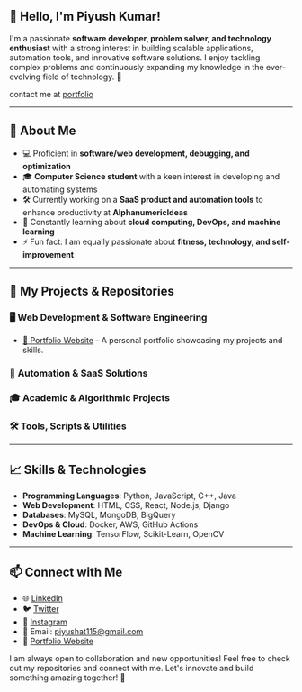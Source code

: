 ## 👋 Hello, I'm Piyush Kumar!

I'm a passionate **software developer, problem solver, and technology enthusiast** with a strong interest in building scalable applications, automation tools, and innovative software solutions. I enjoy tackling complex problems and continuously expanding my knowledge in the ever-evolving field of technology. 🚀

contact me at [portfolio](https://piyushkumar.me)

---

## 📌 About Me

- 💻 Proficient in **software/web development, debugging, and optimization**
- 🎓 **Computer Science student** with a keen interest in developing and automating systems
- 🛠️ Currently working on a **SaaS product and automation tools** to enhance productivity at **AlphanumericIdeas**
- 📖 Constantly learning about **cloud computing, DevOps, and machine learning**
- ⚡ Fun fact: I am equally passionate about **fitness, technology, and self-improvement**

---

## 📂 My Projects & Repositories

### 🖥️ **Web Development & Software Engineering**
- [🚀 Portfolio Website](https://github.com/ipiyushkumar/Portfolio) - A personal portfolio showcasing my projects and skills.

### 🤖 **Automation & SaaS Solutions**

### 🎓 **Academic & Algorithmic Projects**

### 🛠️ **Tools, Scripts & Utilities**

---

## 📈 Skills & Technologies

- **Programming Languages**: Python, JavaScript, C++, Java
- **Web Development**: HTML, CSS, React, Node.js, Django
- **Databases**: MySQL, MongoDB, BigQuery
- **DevOps & Cloud**: Docker, AWS, GitHub Actions
- **Machine Learning**: TensorFlow, Scikit-Learn, OpenCV

---

## 📫 Connect with Me

- 🌐 [LinkedIn](https://www.linkedin.com/in/piyush-kumar-4199a5202/)
- 🐦 [Twitter](https://x.com/SamaMaou67248)
- 📸 [Instagram](https://www.instagram.com/ipiyushkumar001/)
- 📧 Email: piyushat115@gmail.com  
- 💼 [Portfolio Website](https://piyushkumar.me)

I am always open to collaboration and new opportunities! Feel free to check out my repositories and connect with me. Let's innovate and build something amazing together! 🚀
